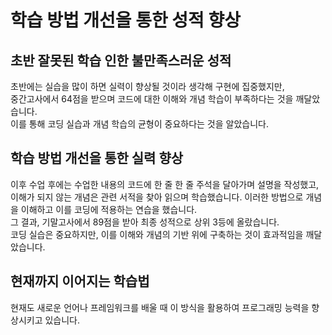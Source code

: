 # 학습 방법 개선을 통한 성적 향상

## 초반 잘못된 학습 인한 불만족스러운 성적
초반에는 실습을 많이 하면 실력이 향상될 것이라 생각해 구현에 집중했지만, <br>
중간고사에서 64점을 받으며 코드에 대한 이해와 개념 학습이 부족하다는 것을 깨달았습니다. <br>
이를 통해 코딩 실습과 개념 학습의 균형이 중요하다는 것을 알았습니다.

## 학습 방법 개선을 통한 실력 향상
이후 수업 후에는 수업한 내용의 코드에 한 줄 한 줄 주석을 달아가며 설명을 작성했고, <br>
이해가 되지 않는 개념은 관련 서적을 찾아 읽으며 학습했습니다. 
이러한 방법으로 개념을 이해하고 이를 코딩에 적용하는 연습을 했습니다.<br>
그 결과, 기말고사에서 89점을 받아 최종 성적으로 상위 3등에 올랐습니다. <br>
코딩 실습은 중요하지만, 이를 이해와 개념의 기반 위에 구축하는 것이 효과적임을 깨달았습니다.

## 현재까지 이어지는 학습법
현재도 새로운 언어나 프레임워크를 배울 때 이 방식을 활용하여 프로그래밍 능력을 향상시키고 있습니다.
